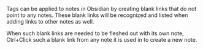 Tags can be applied to notes in Obsidian by creating blank links that do not point to any notes.
These blank links will be recognized and listed when adding links to other notes as well.

When such blank links are needed to be fleshed out with its own note, Ctrl+Click such a blank link from any note it is used in to create a new note.